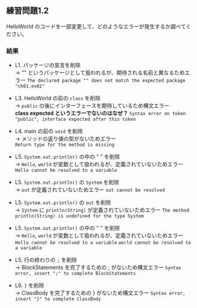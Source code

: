 ## 練習問題1.2

HelloWorld のコードを一部変更して、どのようなエラーが発生するか調べてください。

### 結果

+ L1. パッケージの宣言を削除  <br>
→ "" というパッケージとして扱われるが、期待される名前と異なるためエラー
`The declared package "" does not match the expected package "ch01.ex02"`

+ L3. HelloWorld の前の `class` を削除 <br>
→ `public` の後にインターフェースを期待しているため構文エラー <br>
**class expected というエラーでないのはなぜ？**
`Syntax error on token "public", interface expected after this token`

+ L4. main の前の `void` を削除 <br>
→ メソッドの返り値の型がないためエラー <br>
`Return type for the method is missing`

+ L5. `System.out.println()` の中の " " を削除 <br>
→ `Hello`, `world` が変数として扱われるが、定義されていないためエラー
`Hello cannot be resolved to a variable`

+ L5. `System.out.println()` の `System` を削除 <br>
→ `out` が定義されていないためエラー
`out cannot be resolved`

+ L5. `System.out.println()` の `out` を削除 <br>
→ `System` に `println(String)` が定義されていないためエラー
`The method println(String) is undefined for the type System`

+ L5. `System.out.println()` の中の " " を削除 <br>
→ `Hello`, `world` が変数として扱われるが、定義されていないためエラー
`Hello cannot be resolved to a variable`
`world cannot be resolved to a variable`

+ L5. 行の終わりの `;` を削除 <br>
→ BlockStatements を完了するための ; がないため構文エラー
`Syntax error, insert ";" to complete BlockStatements`

+ L6. `}` を削除 <br>
→ ClassBody を完了するための } がないため構文エラー
`Syntax error, insert "}" to complete ClassBody`
